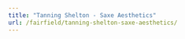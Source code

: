 ```yaml
---
title: "Tanning Shelton - Saxe Aesthetics"
url: /fairfield/tanning-shelton-saxe-aesthetics/
---
```

